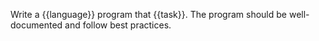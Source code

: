 Write a {{language}} program that {{task}}.
The program should be well-documented and follow best practices.